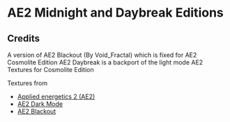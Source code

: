 # AE2 Midnight and Daybreak Editions

## Credits
A version of AE2 Blackout (By Void_Fractal) which is fixed for AE2 Cosmolite Edition
AE2 Daybreak is a backport of the light mode AE2 Textures for Cosmolite Edition

Textures from
- [Applied energetics 2 (AE2)](https://www.curseforge.com/minecraft/mc-mods/applied-energistics-2)
- [AE2 Dark Mode](https://www.curseforge.com/minecraft/texture-packs/ae2-dark-mode)
- [AE2 Blackout](https://www.curseforge.com/minecraft/texture-packs/ae2-blackout)
